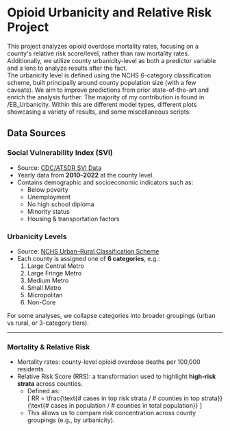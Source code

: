 # Opioid Urbanicity and Relative Risk Project

This project analyzes opioid overdose mortality rates, focusing on a county's relative risk score/level, rather than raw mortality rates. Additionally, we utilize county urbanicity-level as both a predictor variable and a lens to analyze results after the fact.  
The urbanicity level is defined using the NCHS 6-category classification scheme, built principally around county population size (with a few caveats). We aim to improve predictions from prior state-of-the-art and enrich the analysis further. The majority of my contribution is found in /EB_Urbanicity. Within this are different model types, different plots showcasing a variety of results, and some miscellaneous scripts. 

## Data Sources
### Social Vulnerability Index (SVI)
- Source: [CDC/ATSDR SVI Data](https://www.atsdr.cdc.gov/placeandhealth/svi/index.html)  
- Yearly data from **2010–2022** at the county level.  
- Contains demographic and socioeconomic indicators such as:
  - Below poverty
  - Unemployment
  - No high school diploma
  - Minority status
  - Housing & transportation factors

### Urbanicity Levels
- Source: [NCHS Urban–Rural Classification Scheme](https://www.cdc.gov/nchs/data-analysis-tools/urban-rural.html)  
- Each county is assigned one of **6 categories**, e.g.:
  1. Large Central Metro  
  2. Large Fringe Metro  
  3. Medium Metro  
  4. Small Metro  
  5. Micropolitan  
  6. Non-Core  

For some analyses, we collapse categories into broader groupings (urban vs rural, or 3-category tiers).

---

### Mortality & Relative Risk
- Mortality rates: county-level opioid overdose deaths per 100,000 residents.  
- Relative Risk Score (RRS): a transformation used to highlight **high-risk strata** across counties.  
  - Defined as:  
    \[
    RR = \frac{\text{# cases in top risk strata / # counties in top strata}}
             {\text{# cases in population / # counties in total population}}
    \]
  - This allows us to compare risk concentration across county groupings (e.g., by urbanicity).
